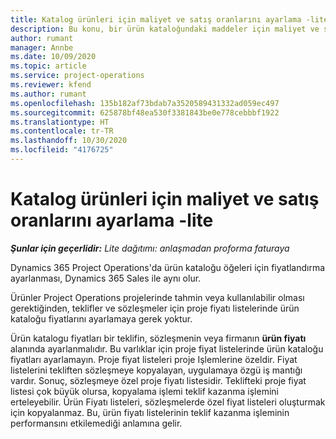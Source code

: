 ```yaml
---
title: Katalog ürünleri için maliyet ve satış oranlarını ayarlama -lite
description: Bu konu, bir ürün kataloğundaki maddeler için maliyet ve satış oranlarının nasıl ayarlanacağı hakkında bilgi sağlar.
author: rumant
manager: Annbe
ms.date: 10/09/2020
ms.topic: article
ms.service: project-operations
ms.reviewer: kfend
ms.author: rumant
ms.openlocfilehash: 135b182af73bdab7a3520589431332ad059ec497
ms.sourcegitcommit: 625878bf48ea530f3381843be0e778cebbbf1922
ms.translationtype: HT
ms.contentlocale: tr-TR
ms.lasthandoff: 10/30/2020
ms.locfileid: "4176725"
---
```

# <a name="set-up-cost-and-sales-rates-for-catalog-products---lite"></a>Katalog ürünleri için maliyet ve satış oranlarını ayarlama -lite

_**Şunlar için geçerlidir:** Lite dağıtımı: anlaşmadan proforma faturaya_


Dynamics 365 Project Operations'da ürün kataloğu öğeleri için fiyatlandırma ayarlanması, Dynamics 365 Sales ile aynı olur.

Ürünler Project Operations projelerinde tahmin veya kullanılabilir olması gerektiğinden, teklifler ve sözleşmeler için proje fiyatı listelerinde ürün kataloğu fiyatlarını ayarlamaya gerek yoktur.

Ürün katalogu fiyatları bir teklifin, sözleşmenin veya firmanın **ürün fiyatı** alanında ayarlanmalıdır. Bu varlıklar için proje fiyat listelerinde ürün kataloğu fiyatları ayarlamayın. Proje fiyat listeleri proje Işlemlerine özeldir. Fiyat listelerini tekliften sözleşmeye kopyalayan, uygulamaya özgü iş mantığı vardır. Sonuç, sözleşmeye özel proje fiyatı listesidir. Teklifteki proje fiyat listesi çok büyük olursa, kopyalama işlemi teklif kazanma işlemini erteleyebilir. Ürün Fiyatı listeleri, sözleşmelerde özel fiyat listeleri oluşturmak için kopyalanmaz. Bu, ürün fiyatı listelerinin teklif kazanma işleminin performansını etkilemediği anlamına gelir.
